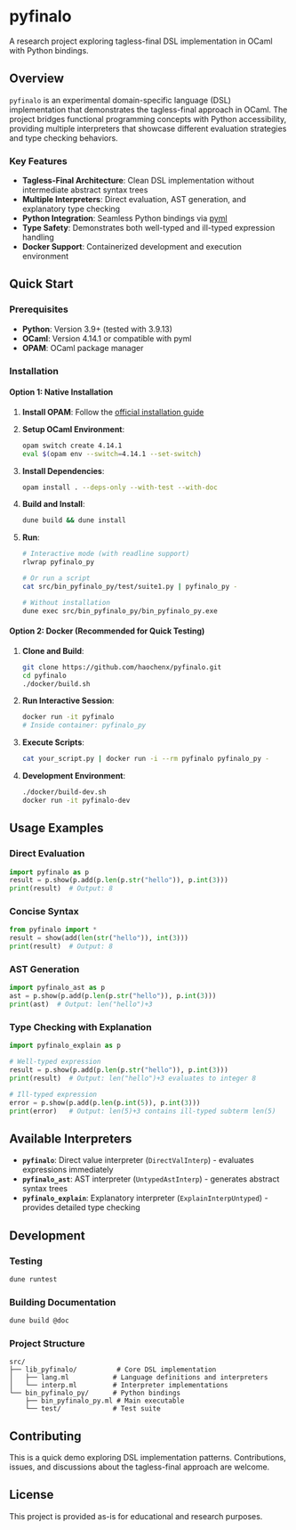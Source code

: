 # pyfinalo

A research project exploring tagless-final DSL implementation in OCaml with Python bindings.

## Overview

`pyfinalo` is an experimental domain-specific language (DSL) implementation that demonstrates the tagless-final approach in OCaml. The project bridges functional programming concepts with Python accessibility, providing multiple interpreters that showcase different evaluation strategies and type checking behaviors.

### Key Features

- **Tagless-Final Architecture**: Clean DSL implementation without intermediate abstract syntax trees
- **Multiple Interpreters**: Direct evaluation, AST generation, and explanatory type checking
- **Python Integration**: Seamless Python bindings via [pyml](https://github.com/ocamllibs/pyml)
- **Type Safety**: Demonstrates both well-typed and ill-typed expression handling
- **Docker Support**: Containerized development and execution environment

## Quick Start

### Prerequisites

- **Python**: Version 3.9+ (tested with 3.9.13)
- **OCaml**: Version 4.14.1 or compatible with pyml
- **OPAM**: OCaml package manager

### Installation

#### Option 1: Native Installation

1. **Install OPAM**: Follow the [official installation guide](https://opam.ocaml.org/doc/2.0/Install.html)

2. **Setup OCaml Environment**:
   ```bash
   opam switch create 4.14.1
   eval $(opam env --switch=4.14.1 --set-switch)
   ```

3. **Install Dependencies**:
   ```bash
   opam install . --deps-only --with-test --with-doc
   ```

4. **Build and Install**:
   ```bash
   dune build && dune install
   ```

5. **Run**:
   ```bash
   # Interactive mode (with readline support)
   rlwrap pyfinalo_py
   
   # Or run a script
   cat src/bin_pyfinalo_py/test/suite1.py | pyfinalo_py -
   
   # Without installation
   dune exec src/bin_pyfinalo_py/bin_pyfinalo_py.exe
   ```

#### Option 2: Docker (Recommended for Quick Testing)

1. **Clone and Build**:
   ```bash
   git clone https://github.com/haochenx/pyfinalo.git
   cd pyfinalo
   ./docker/build.sh
   ```

2. **Run Interactive Session**:
   ```bash
   docker run -it pyfinalo
   # Inside container: pyfinalo_py
   ```

3. **Execute Scripts**:
   ```bash
   cat your_script.py | docker run -i --rm pyfinalo pyfinalo_py -
   ```

4. **Development Environment**:
   ```bash
   ./docker/build-dev.sh
   docker run -it pyfinalo-dev
   ```

## Usage Examples

### Direct Evaluation
```python
import pyfinalo as p
result = p.show(p.add(p.len(p.str("hello")), p.int(3)))
print(result)  # Output: 8
```

### Concise Syntax
```python
from pyfinalo import *
result = show(add(len(str("hello")), int(3)))
print(result)  # Output: 8
```

### AST Generation
```python
import pyfinalo_ast as p
ast = p.show(p.add(p.len(p.str("hello")), p.int(3)))
print(ast)  # Output: len("hello")+3
```

### Type Checking with Explanation
```python
import pyfinalo_explain as p

# Well-typed expression
result = p.show(p.add(p.len(p.str("hello")), p.int(3)))
print(result)  # Output: len("hello")+3 evaluates to integer 8

# Ill-typed expression
error = p.show(p.add(p.len(p.int(5)), p.int(3)))
print(error)   # Output: len(5)+3 contains ill-typed subterm len(5)
```

## Available Interpreters

- **`pyfinalo`**: Direct value interpreter (`DirectValInterp`) - evaluates expressions immediately
- **`pyfinalo_ast`**: AST interpreter (`UntypedAstInterp`) - generates abstract syntax trees
- **`pyfinalo_explain`**: Explanatory interpreter (`ExplainInterpUntyped`) - provides detailed type checking

## Development

### Testing
```bash
dune runtest
```

### Building Documentation
```bash
dune build @doc
```

### Project Structure
```
src/
├── lib_pyfinalo/          # Core DSL implementation
│   ├── lang.ml           # Language definitions and interpreters
│   └── interp.ml         # Interpreter implementations
└── bin_pyfinalo_py/      # Python bindings
    ├── bin_pyfinalo_py.ml # Main executable
    └── test/             # Test suite
```

## Contributing

This is a quick demo exploring DSL implementation patterns. Contributions, issues, and discussions about the tagless-final approach are welcome.

## License

This project is provided as-is for educational and research purposes.
